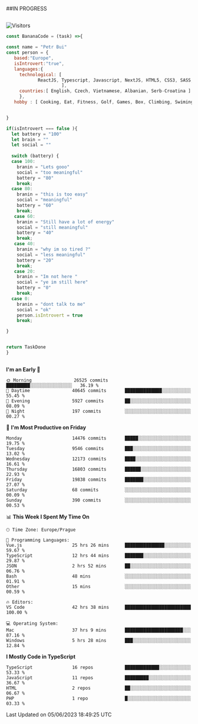 ##IN PROGRESS
##
![Visitors](https://komarev.com/ghpvc/?username=petrbui&style=for-the-badge&label=Visitors+👀)
```Javascript
const BananaCode = (task) =>{

const name = "Petr Bui"
const person = {
   based:"Europe",
   isIntrovert:"true",
   languages:{
     technological: [ 
            ReactJS, Typescript, Javascript, NextJS, HTML5, CSS3, SASS, Redux, Node, Storybook, Styled-Component
                     ],
     countries:[ English, Czech, Vietnamese, Albanian, Serb-Croatina ]
     },
   hobby : [ Cooking, Eat, Fitness, Golf, Games, Box, Climbing, Swiming],


}

if(isIntrovert === false ){
  let battery = "100"
  let brain = ""
  let social = ""
  
  switch (battery) {
  case 100:
    branin = "Lets gooo"
    social = "too meaningful"
    battery = "80"
    break;
  case 80:
    branin = "this is too easy"
    social = "meaningful"
    battery = "60"
    break;
   case 60:
    branin = "Still have a lot of energy"
    social = "still meaningful"
    battery = "40"
    break;
   case 40:
    branin = "why im so tired ?"
    social = "less meaningful"
    battery = "20"
    break;
   case 20:
    branin = "Im not here "
    social = "ye im still here"
    battery = "0"
    break;
  case 0:
    branin = "dont talk to me"
    social = "ok"
    person.isIntrovert = true
    break;

}


return TaskDone
}
```



##
<!--
[![My GitHub stats](https://github-readme-stats.vercel.app/api?username=petrbui&theme=github_dark)](https://github.com/anuraghazra/github-readme-stats)

[![My wakatime stats](https://github-readme-stats.vercel.app/api/wakatime?username=petrbui&theme=github_dark)](https://github.com/anuraghazra/github-readme-stats)
-->
<!--START_SECTION:waka-->
**I'm an Early 🐤** 

```text
🌞 Morning                26525 commits       █████████░░░░░░░░░░░░░░░░   36.19 % 
🌆 Daytime                40645 commits       ██████████████░░░░░░░░░░░   55.45 % 
🌃 Evening                5927 commits        ██░░░░░░░░░░░░░░░░░░░░░░░   08.09 % 
🌙 Night                  197 commits         ░░░░░░░░░░░░░░░░░░░░░░░░░   00.27 % 
```
📅 **I'm Most Productive on Friday** 

```text
Monday                   14476 commits       █████░░░░░░░░░░░░░░░░░░░░   19.75 % 
Tuesday                  9546 commits        ███░░░░░░░░░░░░░░░░░░░░░░   13.02 % 
Wednesday                12173 commits       ████░░░░░░░░░░░░░░░░░░░░░   16.61 % 
Thursday                 16803 commits       ██████░░░░░░░░░░░░░░░░░░░   22.93 % 
Friday                   19838 commits       ███████░░░░░░░░░░░░░░░░░░   27.07 % 
Saturday                 68 commits          ░░░░░░░░░░░░░░░░░░░░░░░░░   00.09 % 
Sunday                   390 commits         ░░░░░░░░░░░░░░░░░░░░░░░░░   00.53 % 
```


📊 **This Week I Spent My Time On** 

```text
🕑︎ Time Zone: Europe/Prague

💬 Programming Languages: 
Vue.js                   25 hrs 26 mins      ███████████████░░░░░░░░░░   59.67 % 
TypeScript               12 hrs 44 mins      ███████░░░░░░░░░░░░░░░░░░   29.87 % 
JSON                     2 hrs 52 mins       ██░░░░░░░░░░░░░░░░░░░░░░░   06.76 % 
Bash                     48 mins             ░░░░░░░░░░░░░░░░░░░░░░░░░   01.91 % 
Other                    15 mins             ░░░░░░░░░░░░░░░░░░░░░░░░░   00.59 % 

🔥 Editors: 
VS Code                  42 hrs 38 mins      █████████████████████████   100.00 % 

💻 Operating System: 
Mac                      37 hrs 9 mins       ██████████████████████░░░   87.16 % 
Windows                  5 hrs 28 mins       ███░░░░░░░░░░░░░░░░░░░░░░   12.84 % 
```

**I Mostly Code in TypeScript** 

```text
TypeScript               16 repos            █████████████░░░░░░░░░░░░   53.33 % 
JavaScript               11 repos            █████████░░░░░░░░░░░░░░░░   36.67 % 
HTML                     2 repos             ██░░░░░░░░░░░░░░░░░░░░░░░   06.67 % 
PHP                      1 repo              █░░░░░░░░░░░░░░░░░░░░░░░░   03.33 % 
```




 Last Updated on 05/06/2023 18:49:25 UTC
<!--END_SECTION:waka-->
